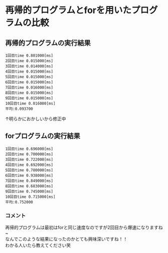 # 再帰的プログラムとforを用いたプログラムの比較

## 再帰的プログラムの実行結果
```
1回目time 0.801000[ms]
2回目time 0.015000[ms]
3回目time 0.014000[ms]
4回目time 0.015000[ms]
5回目time 0.015000[ms]
6回目time 0.015000[ms]
7回目time 0.016000[ms]
8回目time 0.015000[ms]
9回目time 0.015000[ms]
10回目time 0.016000[ms]
平均:0.093700
```

↑明らかにおかしいから修正中

## forプログラムの実行結果
```
1回目time 0.696000[ms]
2回目time 0.700000[ms]
3回目time 0.722000[ms]
4回目time 0.692000[ms]
5回目time 0.780000[ms]
6回目time 0.938000[ms]
7回目time 0.849000[ms]
8回目time 0.683000[ms]
9回目time 0.745000[ms]
10回目time 0.715000[ms]
平均:0.752000
```

### コメント

再帰的プログラムは最初はforと同じ速度なのですが2回目から爆速になりますね~
<br>
なんでこのような結果になったのかとても興味深いですね！！
<br>
わかる人いたら教えてください笑
